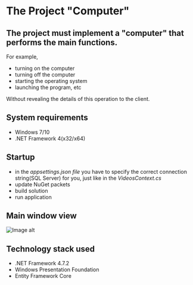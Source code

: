 # The Project "Computer"
## The project must implement a "computer" that performs the main functions.
For example,
* turning on the computer
* turning off the computer
* starting the operating system
* launching the program, etc

Without revealing the details of this operation to the client.

## System requirements
* Windows 7/10
* .NET Framework 4(x32/x64)

## Startup
* in the *_appsettings.json_ file* you have to specify the correct connection string(SQL Server) for you, just like in the *VideosContext.cs*
* update NuGet packets
* build solution
* run application

## Main window view
![Image alt](https://github.com/KotKatLV/EPAM_External_Trainee_Test_Task_Konstantin_Kapatkov/blob/master/MainWindow.PNG)

## Technology stack used
* .NET Framework 4.7.2
* Windows Presentation Foundation
* Entity Framework Core
